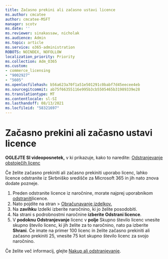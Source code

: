 ```yaml
---
title: Začasno prekini ali začasno ustavi licence
ms.author: cmcatee
author: cmcatee-MSFT
manager: scotv
ms.date: ''
ms.reviewer: sinakassaw, nicholak
ms.audience: Admin
ms.topic: article
ms.service: o365-administration
ROBOTS: NOINDEX, NOFOLLOW
localization_priority: Priority
ms.collection: Adm_O365
ms.custom:
- commerce_licensing
- "9002927"
- "5605"
ms.openlocfilehash: b56a623a70f1a51e501291c0babf7d45eecee4eb
ms.sourcegitcommit: ab75f66355116e995b3cb5505465b31989339e28
ms.translationtype: MT
ms.contentlocale: sl-SI
ms.lasthandoff: 08/13/2021
ms.locfileid: "58321697"
---
```

# <a name="suspend-or-pause-licenses"></a>Začasno prekini ali začasno ustavi licence

**OGLEJTE SI videoposnetek,** v ki prikazuje, kako to naredite: [Odstranjevanje obstoječih licenc](https://go.microsoft.com/fwlink/p/?linkid=2154938)

Če želite začasno prekiniti ali začasno prekiniti uporabo licenc, lahko licence odstranite iz Skrbniško središče za Microsoft 365 in jih nato znova dodate pozneje.

1. Preden odstranite licence iz naročnine, morate najprej uporabnikom [odstraniti](https://docs.microsoft.com/microsoft-365/admin/manage/remove-licenses-from-users)licence.
2. Nato pojdite na stran  >  [Obračunavanje izdelkov.](https://go.microsoft.com/fwlink/p/?linkid=842054)
3. Na **zavihku** Izdelki izberite naročnino, ki jo želite posodobiti.
4. Na strani s podrobnostmi naročnine **izberite Odstrani licence**.
5. V **podoknu Odstranjevanje** licenc v **polje** Skupno število licenc vnesite skupno število licenc, ki jih želite za to naročnino, nato pa izberite **Shrani**. Če imate na primer 100 licenc in želite začasno prekiniti ali začasno prekiniti 25, vnesite 75 kot skupno število licenc za svojo naročnino.

Če želite več informacij, glejte [Nakup ali odstranjevanje](https://docs.microsoft.com/microsoft-365/commerce/licenses/buy-licenses).